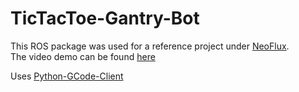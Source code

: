 # TicTacToe-Gantry-Bot

This ROS package was used for a reference project under [NeoFlux](https://neoflux.io/). <br>
The video demo can be found [here](https://www.linkedin.com/feed/update/urn:li:activity:6979007950312861696/)

Uses [Python-GCode-Client](https://github.com/TonyJacb/Python-GcodeClient) 
